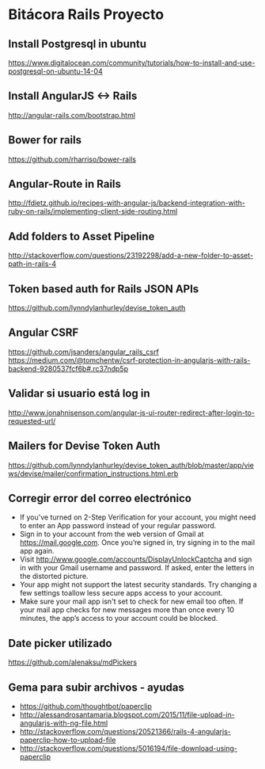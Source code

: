 # Bitácora Rails Proyecto
## Install Postgresql in ubuntu
https://www.digitalocean.com/community/tutorials/how-to-install-and-use-postgresql-on-ubuntu-14-04

## Install AngularJS <-> Rails 
http://angular-rails.com/bootstrap.html

## Bower for rails 
https://github.com/rharriso/bower-rails

## Angular-Route in Rails
http://fdietz.github.io/recipes-with-angular-js/backend-integration-with-ruby-on-rails/implementing-client-side-routing.html

## Add folders to Asset Pipeline
http://stackoverflow.com/questions/23192298/add-a-new-folder-to-asset-path-in-rails-4

## Token based auth for Rails JSON APIs
https://github.com/lynndylanhurley/devise_token_auth

## Angular CSRF
https://github.com/jsanders/angular_rails_csrf
https://medium.com/@tomchentw/csrf-protection-in-angularjs-with-rails-backend-9280537fcf6b#.rc37ndp5p

## Validar si usuario está log in
http://www.jonahnisenson.com/angular-js-ui-router-redirect-after-login-to-requested-url/

## Mailers for Devise Token Auth 
https://github.com/lynndylanhurley/devise_token_auth/blob/master/app/views/devise/mailer/confirmation_instructions.html.erb


## Corregir error del correo electrónico
* If you've turned on 2-Step Verification for your account, you might need to enter an App password instead of your regular password.
* Sign in to your account from the web version of Gmail at https://mail.google.com. Once you’re signed in, try signing in to the mail app again.
* Visit http://www.google.com/accounts/DisplayUnlockCaptcha and sign in with your Gmail username and password. If asked, enter the letters in the distorted picture.
* Your app might not support the latest security standards. Try changing a few settings toallow less secure apps access to your account.
* Make sure your mail app isn't set to check for new email too often. If your mail app checks for new messages more than once every 10 minutes, the app’s access to your account could be blocked.

## Date picker utilizado
https://github.com/alenaksu/mdPickers

## Gema para subir archivos - ayudas
* https://github.com/thoughtbot/paperclip
* http://alessandrosantamaria.blogspot.com/2015/11/file-upload-in-angularjs-with-ng-file.html
* http://stackoverflow.com/questions/20521366/rails-4-angularjs-paperclip-how-to-upload-file
* http://stackoverflow.com/questions/5016194/file-download-using-paperclip
